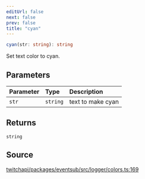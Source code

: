 ```yaml
---
editUrl: false
next: false
prev: false
title: "cyan"
---
```


```ts
cyan(str: string): string
```

Set text color to cyan.

## Parameters

| Parameter | Type | Description |
| :------ | :------ | :------ |
| `str` | `string` | text to make cyan |

## Returns

`string`

## Source

[twitchapi/packages/eventsub/src/logger/colors.ts:169](https://github.com/pablornc/twitchapi//blob/f8a75ccd701e54db4c91e2b0128974da23f25d14/packages/eventsub/src/logger/colors.ts#L169)
